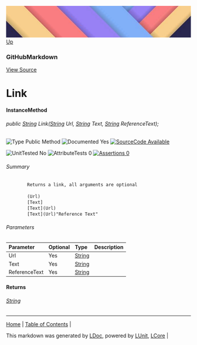 ![](../Content/LDoc-banner-small.png "")
[Up](GitHubMarkdown.md)
### GitHubMarkdown
[View Source](../Markdown/GitHubMarkdown.cs)
# Link
#### InstanceMethod
###### public [String](https://www.google.com/#q=C%23+System.String) Link([String](https://www.google.com/#q=C%23+System.String) Url, [String](https://www.google.com/#q=C%23+System.String) Text, [String](https://www.google.com/#q=C%23+System.String) ReferenceText);

![Type Public Method](http://b.repl.ca/v1/Type-Public%20Method-lightgrey.png "") ![Documented Yes](http://b.repl.ca/v1/Documented-Yes-brightgreen.png "") [![SourceCode Available](http://b.repl.ca/v1/SourceCode-Available-brightgreen.png "")](../Markdown/GitHubMarkdown.cs#L381)

![UnitTested No](http://b.repl.ca/v1/UnitTested-No-lightgrey.png "") ![AttributeTests 0](http://b.repl.ca/v1/AttributeTests-0-lightgrey.png "") [![Assertions 0](http://b.repl.ca/v1/Assertions-0-brightgreen.png "")](../Markdown/GitHubMarkdown.cs)
###### Summary

            Returns a link, all arguments are optional
            
            (Url)
            [Text]
            [Text](Url)
            [Text](Url)"Reference Text"
            
            
###### Parameters

Parameter | Optional | Type | Description
:---  | :---  | :---  | :--- 
Url | Yes | [String](https://www.google.com/#q=C%23+System.String) | 
Text | Yes | [String](https://www.google.com/#q=C%23+System.String) | 
ReferenceText | Yes | [String](https://www.google.com/#q=C%23+System.String) | 

#### Returns
###### [String](https://www.google.com/#q=C%23+System.String)
---

[Home](../../README.md) | [Table of Contents](../../TableOfContents.md) | 


This markdown was generated by [LDoc](https://github.com/CodeSingularity/LDoc), powered by [LUnit](https://github.com/CodeSingularity/LUnit), [LCore](https://github.com/CodeSingularity/LCore) | 

